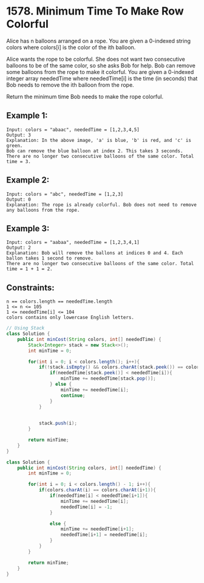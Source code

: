 # 1578. Minimum Time To Make Row Colorful

Alice has n balloons arranged on a rope. You are given a 0-indexed string colors where colors[i] is the color of the ith balloon.

Alice wants the rope to be colorful. She does not want two consecutive balloons to be of the same color, so she asks Bob for help. Bob can remove some balloons from the rope to make it colorful. You are given a 0-indexed integer array neededTime where neededTime[i] is the time (in seconds) that Bob needs to remove the ith balloon from the rope.

Return the minimum time Bob needs to make the rope colorful.


## Example 1:

    Input: colors = "abaac", neededTime = [1,2,3,4,5]
    Output: 3
    Explanation: In the above image, 'a' is blue, 'b' is red, and 'c' is green.
    Bob can remove the blue balloon at index 2. This takes 3 seconds.
    There are no longer two consecutive balloons of the same color. Total time = 3.


## Example 2:

    Input: colors = "abc", neededTime = [1,2,3]
    Output: 0
    Explanation: The rope is already colorful. Bob does not need to remove any balloons from the rope.


## Example 3:

    Input: colors = "aabaa", neededTime = [1,2,3,4,1]
    Output: 2
    Explanation: Bob will remove the ballons at indices 0 and 4. Each ballon takes 1 second to remove.
    There are no longer two consecutive balloons of the same color. Total time = 1 + 1 = 2.
 

## Constraints:

    n == colors.length == neededTime.length
    1 <= n <= 105
    1 <= neededTime[i] <= 104
    colors contains only lowercase English letters.


```java
// Using Stack
class Solution {
    public int minCost(String colors, int[] neededTime) {
        Stack<Integer> stack = new Stack<>();
        int minTime = 0;

        for(int i = 0; i < colors.length(); i++){
            if(!stack.isEmpty() && colors.charAt(stack.peek()) == colors.charAt(i)){
                if(neededTime[stack.peek()] < neededTime[i]){
                    minTime += neededTime[stack.pop()];
                } else {
                    minTime += neededTime[i];
                    continue;
                }
            }
            

            stack.push(i);
        }

        return minTime;
    }
}
```


```java
class Solution {
    public int minCost(String colors, int[] neededTime) {
        int minTime = 0;

        for(int i = 0; i < colors.length() - 1; i++){
            if(colors.charAt(i) == colors.charAt(i+1)){
                if(neededTime[i] < neededTime[i+1]){
                    minTime += neededTime[i];
                    neededTime[i] = -1;
                }

                else {
                    minTime += neededTime[i+1];
                    neededTime[i+1] = neededTime[i];
                }
            }
        }

        return minTime;
    }
}
```